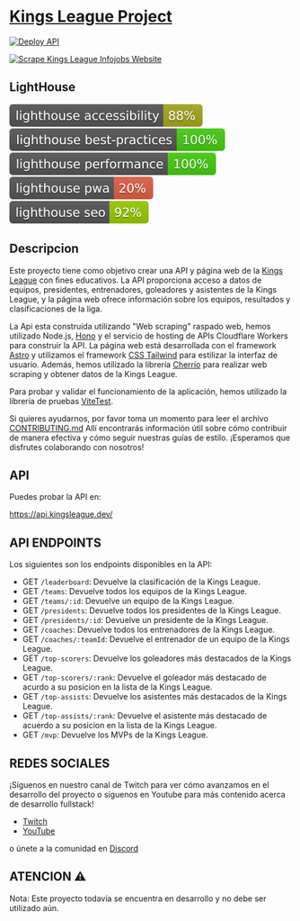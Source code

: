 # [Kings League Project](https://api.kingsleague.dev/)

[![Deploy API](https://github.com/midudev/kings-league-project/actions/workflows/deploy-api.yml/badge.svg?branch=main)](https://github.com/maikCyphlock/kings-league-project/actions/workflows/deploy-api.yml)

[![Scrape Kings League Infojobs Website](https://github.com/midudev/kings-league-project/actions/workflows/scrape-kings-league-web.yml/badge.svg?branch=main)](https://github.com/maikCyphlock/kings-league-project/actions/workflows/scrape-kings-league-web.yml)

## LightHouse

[![Lighthouse Accessibility Badge](./test_results/lighthouse_accessibility.svg)](https://github.com/emazzotta/lighthouse-badges)
[![Lighthouse Best Practices Badge](./test_results/lighthouse_best-practices.svg)](https://github.com/emazzotta/lighthouse-badges)
[![Lighthouse Performance Badge](./test_results/lighthouse_performance.svg)](https://github.com/emazzotta/lighthouse-badges)
[![Lighthouse PWA Badge](./test_results/lighthouse_pwa.svg)](https://github.com/emazzotta/lighthouse-badges)
[![Lighthouse SEO Badge](./test_results/lighthouse_seo.svg)](https://github.com/emazzotta/lighthouse-badges)

## Descripcion 

Este proyecto tiene como objetivo crear una API y página web de la [Kings League](https://kingsleague.pro/git) con fines educativos.
La API proporciona acceso a datos de equipos, presidentes, entrenadores, goleadores y asistentes de la Kings League, y la página web ofrece información sobre los equipos, resultados y clasificaciones de la liga.

La  Api esta construida utilizando "Web scraping" raspado web, hemos utilizado Node.js, [Hono](https://honojs.dev/) y el servicio de hosting de APIs Cloudflare Workers para construir la API. La página web está desarrollada con el framework [Astro](https://astro.build/) y utilizamos el framework [CSS Tailwind](https://tailwindcss.com/) para estilizar la interfaz de usuario. Además, hemos utilizado la librería [Cherrio](https://github.com/cheeriojs/cheerio) para realizar web scraping y obtener datos de la Kings League.

Para probar y validar el funcionamiento de la aplicación, hemos utilizado la librería de pruebas [ViteTest](https://vitest.dev/).

Si quieres ayudarnos, por favor toma un momento para leer el archivo [CONTRIBUTING.md](https://github.com/midudev/kings-league-project/blob/main/CONTRIBUTING.md) Allí encontrarás información útil sobre cómo contribuir de manera efectiva y cómo seguir nuestras guías de estilo. ¡Esperamos que disfrutes colaborando con nosotros!

## API

Puedes probar la API en:

https://api.kingsleague.dev/

## API ENDPOINTS

Los siguientes son los endpoints disponibles en la API:

- GET `/leaderboard`: Devuelve la clasificación de la Kings League.
- GET `/teams`: Devuelve todos los equipos de la Kings League.
- GET `/teams/:id`: Devuelve un equipo de la Kings League.
- GET `/presidents`: Devuelve todos los presidentes de la Kings League.
- GET `/presidents/:id`: Devuelve un presidente de la Kings League.
- GET `/coaches`: Devuelve todos los entrenadores de la Kings League.
- GET `/coaches/:teamId`: Devuelve el entrenador de un equipo de la Kings League.
- GET `/top-scorers`: Devuelve los goleadores más destacados de la Kings League.
- GET `/top-scorers/:rank`: Devuelve el goleador más destacado de acurdo a su posicion en la lista de la Kings League.
- GET `/top-assists`: Devuelve los asistentes más destacados de la Kings League.
- GET `/top-assists/:rank`: Devuelve el asistente más destacado de acuerdo a su posicion en la lista de la Kings League.
- GET `/mvp`: Devuelve los MVPs de la Kings League.

## REDES SOCIALES

¡Síguenos en nuestro canal de Twitch para ver cómo avanzamos en el desarrollo del proyecto o síguenos en Youtube para más contenido acerca de desarrollo fullstack!

* [Twitch](https://twitch.tv/midudev)  
* [YouTube](https://www.youtube.com/c/midudev)

o únete a la comunidad en [Discord](https://discord.gg/midudev)

## ATENCION ⚠️

Nota: Este proyecto todavía se encuentra en desarrollo y no debe ser utilizado aún.
